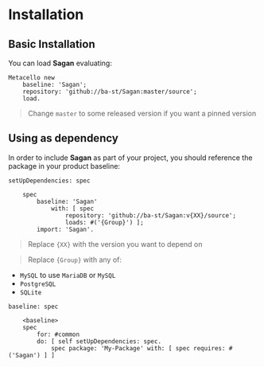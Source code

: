 # Installation

## Basic Installation

You can load **Sagan** evaluating:
```smalltalk
Metacello new
	baseline: 'Sagan';
	repository: 'github://ba-st/Sagan:master/source';
	load.
```
>  Change `master` to some released version if you want a pinned version

## Using as dependency

In order to include **Sagan** as part of your project, you should reference the package in your product baseline:

```smalltalk
setUpDependencies: spec

	spec
		baseline: 'Sagan'
			with: [ spec
				repository: 'github://ba-st/Sagan:v{XX}/source';
				loads: #('{Group}') ];
		import: 'Sagan'.
```
> Replace `{XX}` with the version you want to depend on

> Replace `{Group}` with any of:
- `MySQL` to use `MariaDB` or `MySQL`
- `PostgreSQL`
- `SQLite`


```smalltalk
baseline: spec

	<baseline>
	spec
		for: #common
		do: [ self setUpDependencies: spec.
			spec package: 'My-Package' with: [ spec requires: #('Sagan') ] ]
```
